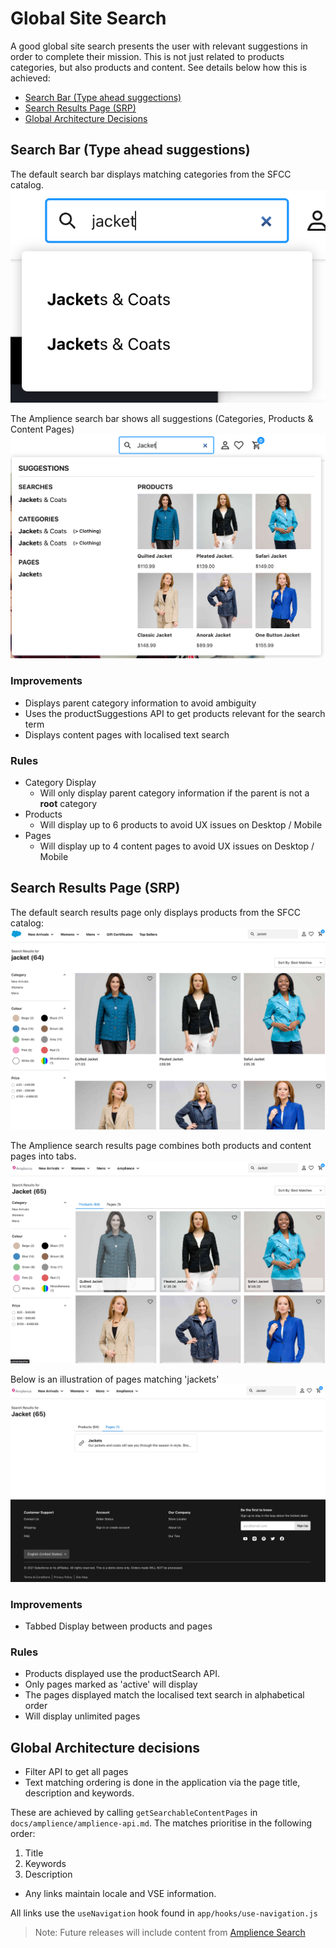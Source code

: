 # Global Site Search

A good global site search presents the user with relevant suggestions in order to complete their mission. This is not just related to products categories, but also products and content. See details below how this is achieved:

- [Search Bar (Type ahead suggections)](#search-bar-type-ahead-suggestions)
- [Search Results Page (SRP)](#search-results-page-srp)
- [Global Architecture Decisions](#global-architecture-decisions)


## Search Bar (Type ahead suggestions)
The default search bar displays matching categories from the SFCC catalog.
![SFCC Search Bar Default)](./media/global-search-typeahead-sfcc-default.png)

The Amplience search bar shows all suggestions (Categories, Products & Content Pages)
![Amplience Search Bar)](./media/global-search-typeahead-amplience.png)

### Improvements
- Displays parent category information to avoid ambiguity
- Uses the productSuggestions API to get products relevant for the search term
- Displays content pages with localised text search

### Rules
- Category Display
    - Will only display parent category information if the parent is not a **root** category
- Products
    - Will display up to 6 products to avoid UX issues on Desktop / Mobile 
- Pages
    - Will display up to 4 content pages to avoid UX issues on Desktop / Mobile

## Search Results Page (SRP)
The default search results page only displays products from the SFCC catalog:
![SFCC Search Results Page Default)](./media/global-search-srp-sfcc-default.png)

The Amplience search results page combines both products and content pages into tabs.
![Amplience Search Results Page)](./media/global-search-srp-amplience.png)

Below is an illustration of pages matching 'jackets'
![Amplience Search Results Page - Pages tab)](./media/global-search-srp-amplience-pages.png)

### Improvements
- Tabbed Display between products and pages

### Rules
- Products displayed use the productSearch API.
- Only pages marked as 'active' will display
- The pages displayed match the localised text search in alphabetical order
- Will display unlimited pages

## Global Architecture decisions

- Filter API to get all pages
- Text matching ordering is done in the application via the page title, description and keywords. 

These are achieved by calling `getSearchableContentPages` in `docs/amplience/amplience-api.md`. The matches prioritise in the following order:
1) Title
2) Keywords
3) Description

- Any links maintain locale and VSE information.

All links use the `useNavigation` hook found in `app/hooks/use-navigation.js`


> Note: Future releases will include content from [Amplience Search](https://amplience.com/developers/docs/integrations/search/)